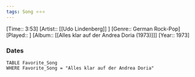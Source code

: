 ```yaml
---
tags: Song ⭐⭐⭐ 
---
```

[Time:: 3:53]
[Artist:: [[Udo Lindenberg]] ]
[Genre:: German Rock-Pop]
[Played:: ]
[Album:: [[Alles klar auf der Andrea Doria (1973)]]]
[Year:: 1973]
### Dates
````dataview
TABLE Favorite_Song
WHERE Favorite_Song = "Alles klar auf der Andrea Doria"
````